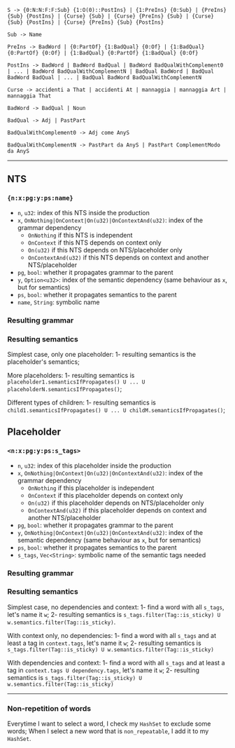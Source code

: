 ```
S -> {0:N:N:F:F:Sub} {1:O(0)::PostIns} | {1:PreIns} {0:Sub} | {PreIns} {Sub} {PostIns} | {Curse} {Sub} | {Curse} {PreIns} {Sub} | {Curse} {Sub} {PostIns} | {Curse} {PreIns} {Sub} {PostIns}

Sub -> Name

PreIns -> BadWord | {0:PartOf} {1:BadQual} {0:Of} | {1:BadQual} {0:PartOf} {0:Of} | {1:BadQual} {0:PartOf} {1:BadQual} {0:Of}

PostIns -> BadWord | BadWord BadQual | BadWord BadQualWithComplement0 | ... | BadWord BadQualWithComplementN | BadQual BadWord | BadQual BadWord BadQual | ... | BadQual BadWord BadQualWithComplementN

Curse -> accidenti a That | accidenti At | mannaggia | mannaggia Art | mannaggia That

BadWord -> BadQual | Noun

BadQual -> Adj | PastPart

BadQualWithComplement0 -> Adj come AnyS

BadQualWithComplementN -> PastPart da AnyS | PastPart ComplementModo da AnyS
```

---

## NTS

### `{n:x:pg:y:ps:name}`

- `n`, `u32`: index of this NTS inside the production
- `x`, `OnNothing|OnContext|On(u32)|OnContextAnd(u32)`: index of the grammar dependency
  - `OnNothing` if this NTS is independent
  - `OnContext` if this NTS depends on context only
  - `On(u32)` if this NTS depends on NTS/placeholder only
  - `OnContextAnd(u32)` if this NTS depends on context and another NTS/placeholder
- `pg`, `bool`: whether it propagates grammar to the parent
- `y`, `Option<u32>`: index of the semantic dependency (same behaviour as `x`, but for semantics)
- `ps`, `bool`: whether it propagates semantics to the parent
- `name`, `String`: symbolic name

### Resulting grammar

### Resulting semantics
Simplest case, only one placeholder:
1- resulting semantics is the placeholder's semantics;

More placeholders:
1- resulting semantics is `placeholder1.semanticsIfPropagates() U ... U placeholderN.semanticsIfPropagates()`;

Different types of children:
1- resulting semantics is `child1.semanticsIfPropagates() U ... U childM.semanticsIfPropagates()`;

## Placeholder

### `<n:x:pg:y:ps:s_tags>`

- `n`, `u32`: index of this placeholder inside the production
- `x`, `OnNothing|OnContext|On(u32)|OnContextAnd(u32)`: index of the grammar dependency
  - `OnNothing` if this placeholder is independent
  - `OnContext` if this placeholder depends on context only
  - `On(u32)` if this placeholder depends on NTS/placeholder only
  - `OnContextAnd(u32)` if this placeholder depends on context and another NTS/placeholder
- `pg`, `bool`: whether it propagates grammar to the parent
- `y`, `OnNothing|OnContext|On(u32)|OnContextAnd(u32)`: index of the semantic dependency (same behaviour as `x`, but for semantics)
- `ps`, `bool`: whether it propagates semantics to the parent
- `s_tags`, `Vec<String>`: symbolic name of the semantic tags needed 

### Resulting grammar

### Resulting semantics
Simplest case, no dependencies and context:
1- find a word with all `s_tags`, let's name it `w`;
2- resulting semantics is `s_tags.filter(Tag::is_sticky) U w.semantics.filter(Tag::is_sticky)`.

With context only, no dependencies:
1- find a word with all `s_tags` and at least a tag in `context.tags`, let's name it `w`;
2- resulting semantics is `s_tags.filter(Tag::is_sticky) U w.semantics.filter(Tag::is_sticky)`

With dependencies and context:
1- find a word with all `s_tags` and at least a tag in `context.tags U dependency.tags`, let's name it `w`;
2- resulting semantics is `s_tags.filter(Tag::is_sticky) U w.semantics.filter(Tag::is_sticky)`

---

### Non-repetition of words

Everytime I want to select a word, I check my `HashSet` to exclude some words;
When I select a new word that is `non_repeatable`, I add it to my `HashSet`.
